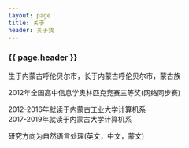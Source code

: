 ```yaml
---
layout: page 
title: 关于
header: 关于我
---
```

<h3>{{ page.header }}</h3>

生于内蒙古呼伦贝尔市，长于内蒙古呼伦贝尔市，蒙古族

2012年全国高中信息学奥林匹克竞赛三等奖(网络同步赛)

2012-2016年就读于内蒙古工业大学计算机系
<br/>
2017-2019年就读于内蒙古大学计算机系

研究方向为自然语言处理(英文，中文，蒙文)
